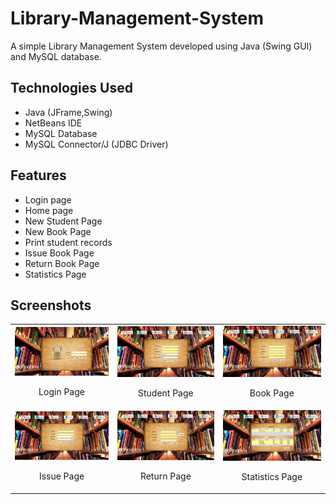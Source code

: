 # Library-Management-System
A simple Library Management System developed using Java (Swing GUI) and MySQL database.

## Technologies Used
- Java (JFrame,Swing)
- NetBeans IDE
- MySQL Database
- MySQL Connector/J (JDBC Driver)

## Features
- Login page
- Home page
- New Student Page
- New Book Page
- Print student records
- Issue Book Page
- Return Book Page
- Statistics Page

## Screenshots

<table>
  <tr>
    <td>
      <img src="https://github.com/gayani7/Library-Management-System/blob/main/login.png?raw=true" alt="Login Screenshot" width="200"/>
      <p align="center">Login Page</p>
    </td>
    <td>
      <img src="https://github.com/gayani7/Library-Management-System/blob/main/student.png?raw=true" alt="Student Screenshot" width="200"/>
      <p align="center">Student Page</p>
    </td>
    <td>
      <img src="https://github.com/gayani7/Library-Management-System/blob/main/book.png?raw=true" alt="Book Screenshot" width="200"/>
      <p align="center">Book Page</p>
    </td>
  </tr>
  <tr>
    <td>
      <img src="https://github.com/gayani7/Library-Management-System/blob/main/issue%20.png?raw=true" alt="Issue Screenshot" width="200"/>
      <p align="center">Issue Page</p>
    </td>
    <td>
      <img src="https://github.com/gayani7/Library-Management-System/blob/main/return.png?raw=true" alt="Return Screenshot" width="200"/>
      <p align="center">Return Page</p>
    </td>
    <td>
      <img src="https://github.com/gayani7/Library-Management-System/blob/main/statistics.png?raw=true" alt="Statistics Screenshot" width="200"/>
      <p align="center">Statistics Page</p>
    </td>
  </tr>
</table>

